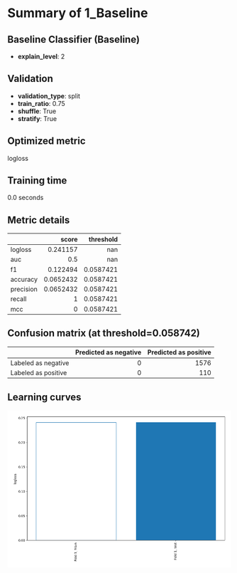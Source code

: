 # Summary of 1_Baseline

## Baseline Classifier (Baseline)
- **explain_level**: 2

## Validation
 - **validation_type**: split
 - **train_ratio**: 0.75
 - **shuffle**: True
 - **stratify**: True

## Optimized metric
logloss

## Training time

0.0 seconds

## Metric details
|           |     score |   threshold |
|:----------|----------:|------------:|
| logloss   | 0.241157  | nan         |
| auc       | 0.5       | nan         |
| f1        | 0.122494  |   0.0587421 |
| accuracy  | 0.0652432 |   0.0587421 |
| precision | 0.0652432 |   0.0587421 |
| recall    | 1         |   0.0587421 |
| mcc       | 0         |   0.0587421 |


## Confusion matrix (at threshold=0.058742)
|                     |   Predicted as negative |   Predicted as positive |
|:--------------------|------------------------:|------------------------:|
| Labeled as negative |                       0 |                    1576 |
| Labeled as positive |                       0 |                     110 |

## Learning curves
![Learning curves](learning_curves.png)